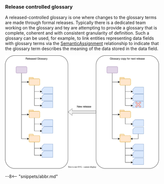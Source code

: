 <!-- SPDX-License-Identifier: CC-BY-4.0 -->
<!-- Copyright Contributors to the Egeria project. -->

### Release controlled glossary

A released-controlled glossary is one where changes to the glossary terms are made through formal releases.  Typically there is a dedicated team working on the glossary and tey are attempting to provide a glossary that is complete, coherent and with consistent granularity of definition.  Such a glossary can be used, for example, to link entities representing data fields with glossary terms via the [SemanticAssignment](/types/3/0370-Semantic-Assignment) relationship to indicate that the glossary term describes the meaning of the data stored in the data field.

![Release-controlled glossary](release-controlled-glossary.svg)



--8<-- "snippets/abbr.md"